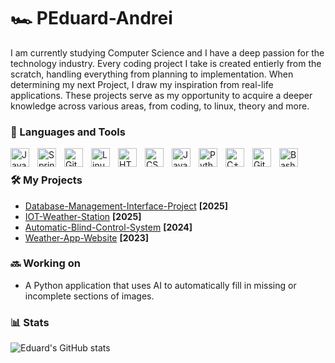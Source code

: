 # 🏎️ PEduard-Andrei 


I am currently studying Computer Science and I have a deep passion for the technology industry. Every coding project I take is created entierly from the scratch, handling everything from planning to implementation. When determining my next Project, I draw my inspiration from real-life applications. These projects serve as my opportunity to acquire a deeper knowledge across various areas, from coding, to linux, theory and more.

### 🧰 Languages and Tools

<img align="left" alt="Java" width="30px" style="padding-right:10px;" src="https://cdn.jsdelivr.net/gh/devicons/devicon/icons/java/java-original.svg"/>
<img align="left" alt="Spring" width="30px" style="padding-right:10px;" src="https://cdn.jsdelivr.net/gh/devicons/devicon/icons/spring/spring-original.svg" />
<img align="left" alt="Git" width="30px" style="padding-right:10px;" src="https://cdn.jsdelivr.net/gh/devicons/devicon/icons/git/git-original.svg" />
<img align="left" alt="Linux" width="30px" style="padding-right:10px;" src="https://cdn.jsdelivr.net/gh/devicons/devicon/icons/linux/linux-original.svg" />
<img align="left" alt="HTML" width="30px" style="padding-right:10px;" src="https://cdn.jsdelivr.net/gh/devicons/devicon/icons/html5/html5-plain.svg" />
<img align="left" alt="CSS" width="30px" style="padding-right:10px;" src="https://cdn.jsdelivr.net/gh/devicons/devicon/icons/css3/css3-plain.svg" />
<img align="left" alt="JavaScript" width="30px" style="padding-right:10px;" src="https://cdn.jsdelivr.net/gh/devicons/devicon/icons/javascript/javascript-plain.svg" />
<img align="left" alt="Python" width="30px" style="padding-right:10px;" src="https://cdn.jsdelivr.net/gh/devicons/devicon/icons/python/python-plain.svg" />
<img align="left" alt="C++" width="30px" style="padding-right:10px;" src="https://cdn.jsdelivr.net/gh/devicons/devicon/icons/cplusplus/cplusplus-line.svg" />
<img align="left" alt="GitHub" width="30px" style="padding-right:10px;" src="https://cdn.jsdelivr.net/gh/devicons/devicon/icons/github/github-original.svg" />
<img align="left" alt="Bash" width="30px" style="padding-right:10px;" src="https://cdn.jsdelivr.net/gh/devicons/devicon/icons/bash/bash-original.svg" />
<br />


### 🛠️ My Projects

- [Database-Management-Interface-Project](https://github.com/PEduard-Andrei/Database-Management-Interface-Project) **[2025]**
- [IOT-Weather-Station](https://github.com/PEduard-Andrei/IOT-Weather-Station/tree/master) **[2025]**
- [Automatic-Blind-Control-System](https://github.com/PEduard-Andrei/Automatic-Blind-Control-System) **[2024]**
- [Weather-App-Website](https://github.com/PEduard-Andrei/Weather-App-Website) **[2023]**

### 🔜 Working on

- A Python application that uses AI to automatically fill in missing or incomplete sections of images.

### 📊 Stats

![Eduard's GitHub stats](https://github-readme-stats.vercel.app/api?username=PEduard-Andrei&show_icons=true&theme=gruvbox)














<!--
**PEduard-Andrei/PEduard-Andrei** is a ✨ _special_ ✨ repository because its `README.md` (this file) appears on your GitHub profile.

Here are some ideas to get you started:

- 🔭 I’m currently working on ...
- 🌱 I’m currently learning ...
- 👯 I’m looking to collaborate on ...
- 🤔 I’m looking for help with ...
- 💬 Ask me about ...
- 📫 How to reach me: ...
- 😄 Pronouns: ...
- ⚡ Fun fact: ...
-->
